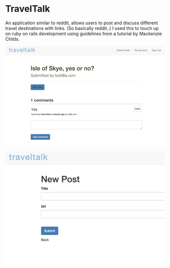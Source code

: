 # TravelTalk

An application similar to reddit, allows users to post and discuss different travel destinations with links. (So basically reddit..) I used this to touch up on ruby on rails development using guidelines from a tutorial by Mackenzie Childs. 

![alt text](https://github.com/ashleefoureyes/traveltalk/blob/master/demo_photos/demo1.png)

![alt text](https://github.com/ashleefoureyes/traveltalk/blob/master/demo_photos/demo2.png)